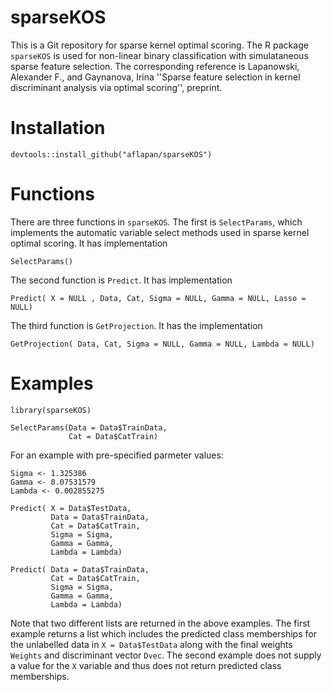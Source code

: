 # sparseKOS
This is a Git repository for sparse kernel optimal scoring. The R package `sparseKOS` is used for non-linear binary classification with simulataneous sparse feature selection. The corresponding reference is Lapanowski, Alexander F., and Gaynanova, Irina ''Sparse feature selection in kernel discriminant analysis via optimal scoring'', preprint.

# Installation 
```
devtools::install_github("aflapan/sparseKOS")
```
# Functions

There are three functions in `sparseKOS`. The first is `SelectParams`, which implements the automatic variable select methods used in sparse kernel optimal scoring. It has implementation
```
SelectParams()
```

The second function is `Predict`. It has implementation 
```
Predict( X = NULL , Data, Cat, Sigma = NULL, Gamma = NULL, Lasso = NULL)
```

The third function is ``GetProjection``. It has the implementation
```
GetProjection( Data, Cat, Sigma = NULL, Gamma = NULL, Lambda = NULL)
```

# Examples

```
library(sparseKOS)

SelectParams(Data = Data$TrainData,
             Cat = Data$CatTrain)
```
For an example with pre-specified parmeter values:
```
Sigma <- 1.325386
Gamma <- 0.07531579
Lambda <- 0.002855275

Predict( X = Data$TestData,
         Data = Data$TrainData,
         Cat = Data$CatTrain, 
         Sigma = Sigma,
         Gamma = Gamma, 
         Lambda = Lambda)
         
Predict( Data = Data$TrainData,
         Cat = Data$CatTrain, 
         Sigma = Sigma,
         Gamma = Gamma, 
         Lambda = Lambda)
```
Note that two different lists are returned in the above examples. The first example returns a list which includes the predicted class memberships for the unlabelled data in `X = Data$TestData` along with the final weights `Weights` and discriminant vector `Dvec`. The second example does not supply a value for the `X` variable and thus does not return predicted class memberships. 
